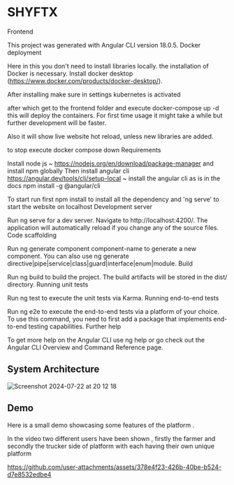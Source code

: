 # SHYFTX

Frontend

This project was generated with Angular CLI version 18.0.5.
Docker deployment

Here in this you don't need to install libraries locally. the installation of Docker is necessary. Install docker desktop (https://www.docker.com/products/docker-desktop/).

After installing make sure in settings kubernetes is activated

after which get to the frontend folder and execute docker-compose up -d this will deploy the containers. For first time usage it might take a while but further development will be faster.

Also it will show live website hot reload, unless new libraries are added.

to stop execute docker compose down
Requirements

Install node js ~ https://nodejs.org/en/download/package-manager and install npm globally Then install angular cli https://angular.dev/tools/cli/setup-local ~ install the angular cli as is in the docs npm install -g @angular/cli

To start run first npm install to install all the dependency and 'ng serve' to start the website on localhost
Development server

Run ng serve for a dev server. Navigate to http://localhost:4200/. The application will automatically reload if you change any of the source files.
Code scaffolding

Run ng generate component component-name to generate a new component. You can also use ng generate directive|pipe|service|class|guard|interface|enum|module.
Build

Run ng build to build the project. The build artifacts will be stored in the dist/ directory.
Running unit tests

Run ng test to execute the unit tests via Karma.
Running end-to-end tests

Run ng e2e to execute the end-to-end tests via a platform of your choice. To use this command, you need to first add a package that implements end-to-end testing capabilities.
Further help

To get more help on the Angular CLI use ng help or go check out the Angular CLI Overview and Command Reference page.

## System Architecture

![Screenshot 2024-07-22 at 20 12 18](https://github.com/user-attachments/assets/3c8c85bc-e6a8-4f1a-bf23-6b71dae79bf0)


## Demo

Here is a small demo showcasing some features of the platform .

In the video two different users have been shown , firstly the farmer and secondly the trucker side of platform with each having their own unique platform 

https://github.com/user-attachments/assets/378e4f23-426b-40be-b524-d7e8532edbe4

